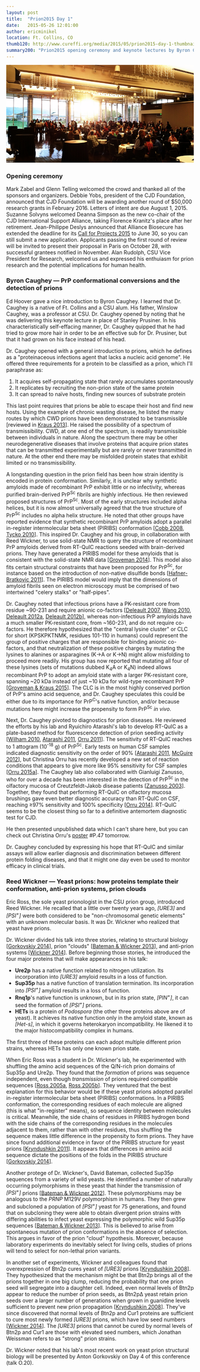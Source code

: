 ```yaml
---
layout: post
title:  "Prion2015 Day 1"
date:   2015-05-26 12:01:00
author: ericminikel
location: Ft. Collins, CO
thumb120: http://www.cureffi.org/media/2015/05/prion2015-day-1-thumbnail.png
summary200: "Prion2015 opening ceremony and keynote lectures by Byron Caughey and Reed Wickner."
---
```


![](/media/2015/05/prion2015-day-1-photo.png)

### Opening ceremony

Mark Zabel and Glenn Telling welcomed the crowd and thanked all of the sponsors and organizers. Debbie Yobs, president of the CJD Foundation, announced that CJD Foundation will be awarding another round of $50,000 research grants in February 2016. Letters of intent are due August 1, 2015. Suzanne Solvyns welcomed Deanna Simpson as the new co-chair of the CJD International Support Alliance, taking Florence Kranitz's place after her retirement. Jean-Philippe Deslys announced that Alliance Biosecure has extended the deadline for its [Call for Projects 2015](http://www.fondation-alliance-biosecure.org/new_eng/grants_calls/grant_apps_2015.asp) to June 30, so you can still submit a new application. Applicants passing the first round of review will be invited to present their proposal in Paris on October 28, with successful grantees notified in November. Alan Rudolph, CSU Vice President for Research, welcomed us and expressed his enthuiasm for prion research and the potential implications for human health.

### Byron Caughey &mdash; PrP conformational conversions and the detection of prions

Ed Hoover gave a nice introduction to Byron Caughey. I learned that Dr. Caughey is a native of Ft. Collins and a CSU alum. His father, Winslow Caughey, was a professor at CSU. Dr. Caughey opened by noting that he was delivering this keynote lecture in place of Stanley Prusiner. In his characteristically self-effacing manner, Dr. Caughey quipped that he had tried to grow more hair in order to be an effective sub for Dr. Prusiner, but that it had grown on his face instead of his head.

Dr. Caughey opened with a general introduction to prions, which he defines as a "proteinaceous infections agent that lacks a nucleic acid genome". He offered three requirements for a protein to be classified as a prion, which I'll paraphrase as:

1. It acquires self-propagating state that rarely accumulates spontaneously
2. It replicates by recruiting the non-prion state of the same protein
3. It can spread to na&iuml;ve hosts, finding new sources of substrate protein

This last point requires that prions be able to escape their host and find new hosts. Using the example of chronic wasting disease, he listed the many routes by which CWD prions have been demonstrated to be transmissible [reviewed in [Kraus 2013]]. He raised the possibility of a spectrum of transmissibility. CWD, at one end of the spectrum, is readily transmissible between individuals in nature. Along the spectrum there may be other neurodegenerative diseases that involve proteins that acquire prion states that can be transmitted experimentally but are rarely or never transmitted in nature. At the other end there may be misfolded protein states that exhibit limited or no transmissibility.

A longstanding question in the prion field has been how strain identity is encoded in protein conformation. Similarly, it is unclear why synthetic amyloids made of recombinant PrP exhibit little or no infectivity, whereas purified brain-derived PrP<sup>Sc</sup> fibrils are highly infectious. He then reviewed proposed structures of PrP<sup>Sc</sup>. Most of the early structures included alpha helices, but it is now almost universally agreed that the true structure of PrP<sup>Sc</sup> includes no alpha helix structure. He noted that other groups have reported evidence that synthetic recombinant PrP amyloids adopt a parallel in-register intermolecular beta sheet (PIRIBS) conformation [[Cobb 2008], [Tycko 2010]]. This inspired Dr. Caughey and his group, in collaboration with Reed Wickner, to use solid-state NMR to query the structure of recombinant PrP amyloids derived from RT-QuIC reactions seeded with brain-derived prions. They have generated a PIRIBS model for these amyloids that is consistent with the solid-state NMR data [[Groveman 2014]]. This model also fits certain structural constraints that have been proposed for PrP<sup>Sc</sup>, for instance based on the introduction of non-native disulfide bonds [[Hafner-Bratkovic 2011]]. The PIRIBS model would imply that the dimensions of amyloid fibrils seen on electron microscopy must be comprised of two intertwined "celery stalks" or "half-pipes". 

Dr. Caughey noted that infectious prions have a PK-resistant core from residue ~90-231 and require anionic co-factors [[Deleault 2007], [Wang 2010], [Deleault 2012a], [Deleault 2012b]], whereas non-infectious PrP amyloids have a much smaller PK-resistant core, from ~160-231, and do not require co-factors. He therefore hypothesized that the "central lysine cluster" or CLC for short (KPSKPKTNMK, residues 101-110 in humans) could represent the group of positive charges that are responsible for binding anionic co-factors, and that neutralization of these positive charges by mutating the lysines to alanines or asparagines (K&rarr;A or K&rarr;N) might allow misfolding to proceed more readily. His group has now reported that mutating all four of these lysines (sets of mutations dubbed K<sub>4</sub>A or K<sub>4</sub>N) indeed allows recombinant PrP to adopt an amyloid state with a larger PK-resistant core, spanning ~20 kDa instead of just ~10 kDa for wild-type recombinant PrP [[Groveman & Kraus 2015]]. The CLC is in the most highly conserved portion of PrP's amino acid sequence, and Dr. Caughey speculates this could be either due to its importance for PrP<sup>C</sup>'s native function, and/or because mutations here might increase the propensity to form PrP<sup>Sc</sup> *in vivo*.

Next, Dr. Caughey pivoted to diagnostics for prion diseases. He reviewed the efforts by his lab and Ryuichiro Atarashi's lab to develop RT-QuIC as a plate-based method for fluorescence detection of prion seeding activity [[Wilham 2010], [Atarashi 2011], [Orru 2011]]. The sensitivity of RT-QuIC reaches to 1 attogram (10<sup>-18</sup> g) of PrP<sup>Sc</sup>. Early tests on human CSF samples indicated diagnostic sensitivity on the order of 90% [[Atarashi 2011], [McGuire 2012]], but Christina Orru has recently developed a new set of reaction conditions that appears to give more like 95% sensitivity for CSF samples [[Orru 2015a]]. The Caughey lab also collaborated with Gianluigi Zanusso, who for over a decade has been interested in the detection of PrP<sup>Sc</sup> in the olfactory mucosa of Creutzfeldt-Jakob disease patients [[Zanusso 2003]]. Together, they found that performing RT-QuIC on olfactory mucosa brushings gave even better diagnostic accuracy than RT-QuIC on CSF, reaching &ge;97% sensitivity and 100% specificity [[Orru 2014]]. RT-QuIC seems to be the closest thing so far to a definitive antemortem diagnostic test for CJD.

He then presented unpublished data which I can't share here, but you can check out Christina Orru's [poster](http://www.tandfonline.com/doi/full/10.1080/19336896.2015.1033248) #P.47 tomorrow.

Dr. Caughey concluded by expressing his hope that RT-QuIC and similar assays will allow earlier diagnosis and discrimination between different protein folding diseases, and that it might one day even be used to monitor efficacy in clinical trials.

### Reed Wickner &mdash; Yeast prions: how proteins template their conformation, anti-prion systems, prion clouds

Eric Ross, the sole yeast prionologist in the CSU prion group, introduced Reed Wickner. He recalled that a little over twenty years ago, <em>[URE3]</em> and <em>[PSI<sup>+</sup>]</em> were both considered to be "non-chromosomal genetic elements" with an unknown molecular basis. It was Dr. Wickner who realized that yeast have prions.

Dr. Wickner divided his talk into three stories, relating to structural biology [[Gorkovskiy 2014]], prion "clouds" [[Bateman & Wickner 2013]], and anti-prion systems [[Wickner 2014]]. Before beginning those stories, he introduced the four major proteins that will make appearances in his talk:

+ **Ure2p** has a native function related to nitrogen utilization. Its incorporation into <em>[URE3]</em> amyloid results in a loss of function.
+ **Sup35p** has a native function of translation termination. Its incorporation into <em>[PSI<sup>+</sup>]</em> amyloid results in a loss of function.
+ **Rnq1p**'s native function is unknown, but in its prion state, <em>[PIN<sup>+</sup>]</em>, it can seed the formation of <em>[PSI<sup>+</sup>]</em> prions.
+ **HETs** is a protein of *Podospora* (the other three proteins above are of yeast). It achieves its native function only in the amyloid state, known as <em>[Het-s]</em>, in which it governs heterokaryon incompatibility. He likened it to the major histocompatibility complex in humans.

The first three of these proteins can each adopt multiple different prion strains, whereas HETs has only one known prion state.

When Eric Ross was a student in Dr. Wickner's lab, he experimented with shuffling the amino acid sequences of the Q/N-rich prion domains of Sup35p and Ure2p. They found that the *formation* of prions was sequence independent, even though *transmission* of prions required compatible sequences [[Ross 2005a], [Ross 2005b]]. They ventured that the best explanation for this behavior would be if these yeast prions adopted parallel in-register intermolecular beta sheet (PIRIBS) conformations. In a PIRIBS conformation, the corresponding residues of each molecule are aligned (this is what "in-register" means), so sequence identity between molecules is critical. Meanwhile, the side chains of residues in PIRIBS hydrogen bond with the side chains of the corresponding residues in the molecules adjacent to them, rather than with other residues, thus shuffling the sequence makes little difference in the propensity to form prions. They have since found additional evidence in favor of the PIRIBS structure for yeast prions [[Kryndushkin 2011]]. It appears that differences in amino acid sequence dictate the positions of the folds in the PIRIBS structure [[Gorkovskiy 2014]].

Another protege of Dr. Wickner's, David Bateman, collected Sup35p sequences from a variety of wild yeasts. He identified a number of naturally occurring polymorphisms in these yeast that hinder the transmission of <em>[PSI<sup>+</sup>]</em> prions [[Bateman & Wickner 2012]]. These polymorphisms may be analogous to the *PRNP* M129V polymorphism in humans. They then grew and subcloned a population of <em>[PSI<sup>+</sup>]</em> yeast for 75 generations, and found that on subcloning they were able to obtain divergent prion strains with differing abilities to infect yeast expressing the polymorphic wild Sup35p sequences [[Bateman & Wickner 2013]]. This is believed to arise from spontaneous mutation of prion conformations in the absence of selection. This argues in favor of the prion "cloud" hypothesis. Moreover, because laboratory experiments do inevitably select for living cells, studies of prions will tend to select for non-lethal prion variants.

In another set of experiments, Wickner and colleagues found that overexpression of Btn2p cures yeast of <em>[URE3]</em> prions [[Kryndushkin 2008]]. They hypothesized that the mechanism might be that Btn2p brings all of the prions together in one big clump, reducing the probability that one prion seed will segregate into a daughter cell. Indeed, even normal levels of Btn2p appear to reduce the number of prion seeds, as Btn2p&Delta; yeast retain prion seeds over a larger number of generations when grown in guanidine levels sufficient to prevent new prion propagation [[Kryndushkin 2008]]. They've since discovered that normal levels of Btn2p and Cur1 proteins are sufficient to cure most newly formed <em>[URE3]</em> prions, which have low seed numbers [[Wickner 2014]]. The <em>[URE3]</em> prions that cannot be cured by normal levels of Btn2p and Cur1 are those with elevated seed numbers, which Jonathan Weissman refers to as "strong" prion strains.

Dr. Wickner noted that his lab's most recent work on yeast prion structural biology will be presented by Anton Gorkovskiy on Day 4 of this conference (talk O.20).


[Orru 2014]: http://www.ncbi.nlm.nih.gov/pubmed/25099576 "Orrú CD, Bongianni M, Tonoli G, Ferrari S, Hughson AG, Groveman BR, Fiorini M, Pocchiari M, Monaco S, Caughey B, Zanusso G. A test for Creutzfeldt-Jakob disease using nasal brushings. N Engl J Med. 2014 Aug 7;371(6):519-29. doi: 10.1056/NEJMoa1315200. Erratum in: N Engl J Med. 2014 Nov 6;371(19):1852. PubMed  PMID: 25099576; PubMed Central PMCID: PMC4186748."

[Groveman 2014]: http://www.ncbi.nlm.nih.gov/pubmed/25028516 "Groveman BR, Dolan MA, Taubner LM, Kraus A, Wickner RB, Caughey B. Parallel in-register intermolecular β-sheet architectures for prion-seeded prion protein (PrP) amyloids. J Biol Chem. 2014 Aug 29;289(35):24129-42. doi: 10.1074/jbc.M114.578344. Epub 2014 Jul 15. PubMed PMID: 25028516; PubMed Central  PMCID: PMC4148845."

[Orru 2015a]: http://www.ncbi.nlm.nih.gov/pubmed/25604790 "Orrú CD, Groveman BR, Hughson AG, Zanusso G, Coulthart MB, Caughey B. Rapid and sensitive RT-QuIC detection of human Creutzfeldt-Jakob disease using cerebrospinal fluid. MBio. 2015 Jan 20;6(1). pii: e02451-14. doi: 10.1128/mBio.02451-14. PubMed PMID: 25604790; PubMed Central PMCID: PMC4313917."

[Orru 2015b]: http://www.ncbi.nlm.nih.gov/pubmed/25609728 "Orrú CD, Favole A, Corona C, Mazza M, Manca M, Groveman BR, Hughson AG, Acutis PL, Caramelli M, Zanusso G, Casalone C, Caughey B. Detection and discrimination of classical and atypical L-type bovine spongiform encephalopathy by real-time quaking-induced conversion. J Clin Microbiol. 2015 Apr;53(4):1115-20. doi: 10.1128/JCM.02906-14. Epub 2015 Jan 21. PubMed PMID: 25609728; PubMed Central PMCID: PMC4365258."

[Groveman & Kraus 2015]: http://www.ncbi.nlm.nih.gov/pubmed/25416779 "Groveman BR, Kraus A, Raymond LD, Dolan MA, Anson KJ, Dorward DW, Caughey B. Charge neutralization of the central lysine cluster in prion protein (PrP) promotes PrP(Sc)-like folding of recombinant PrP amyloids. J Biol Chem. 2015 Jan  9;290(2):1119-28. doi: 10.1074/jbc.M114.619627. Epub 2014 Nov 21. PubMed PMID: 25416779; PubMed Central PMCID: PMC4294479."

[Wickner 2015a]: http://www.ncbi.nlm.nih.gov/pubmed/25654539 "Wickner RB, Edskes HK, Bateman DA, Gorkovskiy A, Dayani Y, Bezsonov EE, Mukhamedova M. Yeast prions: proteins templating conformation and an anti-prion system. PLoS Pathog. 2015 Feb 5;11(2):e1004584. doi: 10.1371/journal.ppat.1004584. eCollection 2015 Feb. PubMed PMID: 25654539; PubMed Central PMCID: PMC4412292."

[Wickner 2015b]: http://www.ncbi.nlm.nih.gov/pubmed/25631286 "Wickner RB, Shewmaker FP, Bateman DA, Edskes HK, Gorkovskiy A, Dayani Y, Bezsonov EE. Yeast prions: structure, biology, and prion-handling systems. Microbiol Mol Biol Rev. 2015 Mar;79(1):1-17. doi: 10.1128/MMBR.00041-14. PubMed PMID: 25631286; PubMed Central PMCID: PMC4402965."

[Edskes 2014]: http://www.ncbi.nlm.nih.gov/pubmed/25081567 "Edskes HK, Khamar HJ, Winchester CL, Greenler AJ, Zhou A, McGlinchey RP, Gorkovskiy A, Wickner RB. Sporadic distribution of prion-forming ability of Sup35p from yeasts and fungi. Genetics. 2014 Oct;198(2):605-16. doi: 10.1534/genetics.114.166538. Epub 2014 Jul 31. PubMed PMID: 25081567; PubMed Central PMCID: PMC4196616."

[Wickner 2014]: http://www.ncbi.nlm.nih.gov/pubmed/24938787 "Wickner RB, Bezsonov E, Bateman DA. Normal levels of the antiprion proteins Btn2 and Cur1 cure most newly formed [URE3] prion variants. Proc Natl Acad Sci U  S A. 2014 Jul 1;111(26):E2711-20. doi: 10.1073/pnas.1409582111. Epub 2014 Jun 17. PubMed PMID: 24938787; PubMed Central PMCID: PMC4084489."

[Doyle 2013]: http://www.ncbi.nlm.nih.gov/pubmed/24061228 "Doyle SM, Genest O, Wickner S. Protein rescue from aggregates by powerful molecular chaperone machines. Nat Rev Mol Cell Biol. 2013 Oct;14(10):617-29. doi: 10.1038/nrm3660. Review. PubMed PMID: 24061228."

[Kelly 2014]: http://www.ncbi.nlm.nih.gov/pubmed/24812307 "Kelly AC, Busby B, Wickner RB. Effect of domestication on the spread of the [PIN+] prion in Saccharomyces cerevisiae. Genetics. 2014 Jul;197(3):1007-24. doi: 10.1534/genetics.114.165670. Epub 2014 May 8. PubMed PMID: 24812307; PubMed Central PMCID: PMC4096356."

[Gorkovskiy 2014]: http://www.ncbi.nlm.nih.gov/pubmed/25313080 "Gorkovskiy A, Thurber KR, Tycko R, Wickner RB. Locating folds of the in-register parallel β-sheet of the Sup35p prion domain infectious amyloid. Proc  Natl Acad Sci U S A. 2014 Oct 28;111(43):E4615-22. doi: 10.1073/pnas.1417974111.  Epub 2014 Oct 13. PubMed PMID: 25313080; PubMed Central PMCID: PMC4217437."

[Kraus 2013]: http://www.ncbi.nlm.nih.gov/pubmed/23808331 "Kraus A, Groveman BR, Caughey B. Prions and the potential transmissibility of  protein misfolding diseases. Annu Rev Microbiol. 2013;67:543-64. doi: 10.1146/annurev-micro-092412-155735. Epub 2013 Jun 28. Review. PubMed PMID: 23808331."

[Tycko 2010]: http://www.ncbi.nlm.nih.gov/pubmed/20925423 "Tycko R, Savtchenko R, Ostapchenko VG, Makarava N, Baskakov IV. The α-helical  C-terminal domain of full-length recombinant PrP converts to an in-register parallel β-sheet structure in PrP fibrils: evidence from solid state nuclear magnetic resonance. Biochemistry. 2010 Nov 9;49(44):9488-97. doi: 10.1021/bi1013134. PubMed PMID: 20925423; PubMed Central PMCID: PMC3025268."

[Cobb 2008]: http://www.ncbi.nlm.nih.gov/pubmed/18930924 "Cobb NJ, Apetri AC, Surewicz WK. Prion protein amyloid formation under native-like conditions involves refolding of the C-terminal alpha-helical domain. J Biol Chem. 2008 Dec 12;283(50):34704-11. doi: 10.1074/jbc.M806701200. Epub 2008 Oct 17. PubMed PMID: 18930924; PubMed Central PMCID: PMC2596397."

[Hafner-Bratkovic 2011]: http://www.ncbi.nlm.nih.gov/pubmed/21324909 "Hafner-Bratkovic I, Bester R, Pristovsek P, Gaedtke L, Veranic P, Gaspersic J, Mancek-Keber M, Avbelj M, Polymenidou M, Julius C, Aguzzi A, Vorberg I, Jerala R. Globular domain of the prion protein needs to be unlocked by domain swapping to support prion protein conversion. J Biol Chem. 2011 Apr 8;286(14):12149-56. doi:  10.1074/jbc.M110.213926. Epub 2011 Feb 15. PubMed PMID: 21324909; PubMed Central  PMCID: PMC3069419."

[Deleault 2007]: http://www.ncbi.nlm.nih.gov/pubmed/17535913 "Deleault NR, Harris BT, Rees JR, Supattapone S. Formation of native prions from minimal components in vitro. Proc Natl Acad Sci U S A. 2007 Jun 5;104(23):9741-6. Epub 2007 May 29. Erratum in: Proc Natl Acad Sci U S A. 2008 Aug 26;105(34):12636. PubMed PMID: 17535913; PubMed Central PMCID: PMC1887554."

[Wang 2010]: http://www.ncbi.nlm.nih.gov/pubmed/20110469 "Wang F, Wang X, Yuan CG, Ma J. Generating a prion with bacterially expressed recombinant prion protein. Science. 2010 Feb 26;327(5969):1132-5. doi: 10.1126/science.1183748. Epub 2010 Jan 28. PubMed PMID: 20110469; PubMed Central  PMCID: PMC2893558."

[Deleault 2012a]: http://www.ncbi.nlm.nih.gov/pubmed/22586108 "Deleault NR, Piro JR, Walsh DJ, Wang F, Ma J, Geoghegan JC, Supattapone S. Isolation of phosphatidylethanolamine as a solitary cofactor for prion formation  in the absence of nucleic acids. Proc Natl Acad Sci U S A. 2012 May 29;109(22):8546-51. doi: 10.1073/pnas.1204498109. Epub 2012 May 14. PubMed PMID:  22586108; PubMed Central PMCID: PMC3365173."

[Deleault 2012b]: http://www.ncbi.nlm.nih.gov/pubmed/22711839 "Deleault NR, Walsh DJ, Piro JR, Wang F, Wang X, Ma J, Rees JR, Supattapone S.  Cofactor molecules maintain infectious conformation and restrict strain properties in purified prions. Proc Natl Acad Sci U S A. 2012 Jul 10;109(28):E1938-46. doi: 10.1073/pnas.1206999109. Epub 2012 Jun 18. PubMed PMID: 22711839; PubMed Central PMCID: PMC3396481."

[Wilham 2010]: http://www.ncbi.nlm.nih.gov/pubmed/21152012 "Wilham JM, Orrú CD, Bessen RA, Atarashi R, Sano K, Race B, Meade-White KD, Taubner LM, Timmes A, Caughey B. Rapid end-point quantitation of prion seeding activity with sensitivity comparable to bioassays. PLoS Pathog. 2010 Dec 2;6(12):e1001217. doi: 10.1371/journal.ppat.1001217. PubMed PMID: 21152012; PubMed Central PMCID: PMC2996325."

[Atarashi 2011]: http://www.ncbi.nlm.nih.gov/pubmed/21278748 "Atarashi R, Satoh K, Sano K, Fuse T, Yamaguchi N, Ishibashi D, Matsubara T, Nakagaki T, Yamanaka H, Shirabe S, Yamada M, Mizusawa H, Kitamoto T, Klug G, McGlade A, Collins SJ, Nishida N. Ultrasensitive human prion detection in cerebrospinal fluid by real-time quaking-induced conversion. Nat Med. 2011 Feb;17(2):175-8. doi: 10.1038/nm.2294. Epub 2011 Jan 30. PubMed PMID: 21278748."

[Orru 2011]: http://www.ncbi.nlm.nih.gov/pubmed/21558432 "Orrú CD, Wilham JM, Raymond LD, Kuhn F, Schroeder B, Raeber AJ, Caughey B. Prion disease blood test using immunoprecipitation and improved quaking-induced conversion. MBio. 2011 May 10;2(3):e00078-11. doi: 10.1128/mBio.00078-11. Print 2011. PubMed PMID: 21558432; PubMed Central PMCID: PMC3101782."

[McGuire 2012]: http://www.ncbi.nlm.nih.gov/pubmed/22926858 "McGuire LI, Peden AH, Orrú CD, Wilham JM, Appleford NE, Mallinson G, Andrews M, Head MW, Caughey B, Will RG, Knight RS, Green AJ. Real time quaking-induced conversion analysis of cerebrospinal fluid in sporadic Creutzfeldt-Jakob disease. Ann Neurol. 2012 Aug;72(2):278-85. doi: 10.1002/ana.23589. PubMed PMID: 22926858; PubMed Central PMCID: PMC3458796."

[Zanusso 2003]: http://www.ncbi.nlm.nih.gov/pubmed/12594315 "Zanusso G, Ferrari S, Cardone F, Zampieri P, Gelati M, Fiorini M, Farinazzo A, Gardiman M, Cavallaro T, Bentivoglio M, Righetti PG, Pocchiari M, Rizzuto N, Monaco S. Detection of pathologic prion protein in the olfactory epithelium in sporadic Creutzfeldt-Jakob disease. N Engl J Med. 2003 Feb 20;348(8):711-9. PubMed PMID: 12594315."

[Ross 2005a]: http://www.ncbi.nlm.nih.gov/pubmed/16123127 "Ross ED, Edskes HK, Terry MJ, Wickner RB. Primary sequence independence for prion formation. Proc Natl Acad Sci U S A. 2005 Sep 6;102(36):12825-30. Epub 2005 Aug 25. PubMed PMID: 16123127; PubMed Central PMCID: PMC1200301."

[Ross 2005b]: http://www.ncbi.nlm.nih.gov/pubmed/16385730 "Ross ED, Minton A, Wickner RB. Prion domains: sequences, structures and interactions. Nat Cell Biol. 2005 Nov;7(11):1039-44. Review. PubMed PMID: 16385730."

[Kryndushkin 2011]: http://www.ncbi.nlm.nih.gov/pubmed/21497604 "Kryndushkin DS, Wickner RB, Tycko R. The core of Ure2p prion fibrils is formed by the N-terminal segment in a parallel cross-β structure: evidence from solid-state NMR. J Mol Biol. 2011 Jun 3;409(2):263-77. doi: 10.1016/j.jmb.2011.03.067. Epub 2011 Apr 8. PubMed PMID: 21497604; PubMed Central PMCID: PMC3095661."

[Bateman & Wickner 2012]: http://www.ncbi.nlm.nih.gov/pubmed/22095075 "Bateman DA, Wickner RB. [PSI+] Prion transmission barriers protect Saccharomyces cerevisiae from infection: intraspecies 'species barriers'. Genetics. 2012 Feb;190(2):569-79. doi: 10.1534/genetics.111.136655. Epub 2011 Nov 17. PubMed PMID: 22095075; PubMed Central PMCID: PMC3276615."

[Bateman & Wickner 2013]: http://www.ncbi.nlm.nih.gov/pubmed/23382698 "Bateman DA, Wickner RB. The [PSI+] prion exists as a dynamic cloud of variants. PLoS Genet. 2013;9(1):e1003257. doi: 10.1371/journal.pgen.1003257. Epub 2013 Jan 31. PubMed PMID: 23382698; PubMed Central PMCID: PMC3561065."

[Kryndushkin 2008]: http://www.ncbi.nlm.nih.gov/pubmed/18833194 "Kryndushkin DS, Shewmaker F, Wickner RB. Curing of the [URE3] prion by Btn2p,  a Batten disease-related protein. EMBO J. 2008 Oct 22;27(20):2725-35. doi: 10.1038/emboj.2008.198. Epub 2008 Oct 2. PubMed PMID: 18833194; PubMed Central PMCID: PMC2572181."


